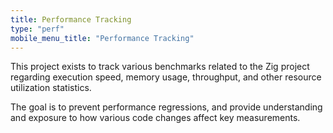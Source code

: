 ```yaml
---
title: Performance Tracking
type: "perf"
mobile_menu_title: "Performance Tracking"
---
```


This project exists to track various benchmarks related to the Zig project regarding execution speed, memory usage, throughput, and other resource utilization statistics. 

The goal is to prevent performance regressions, and provide understanding and exposure to how various code changes affect key measurements.
<script src="https://cdn.jsdelivr.net/npm/tweakpane@3.0.5/dist/tweakpane.min.js"></script>
<script type="text/javascript" src="d3-7.1.1.min.js"></script>
<script type="text/javascript" src="perf.js"></script>